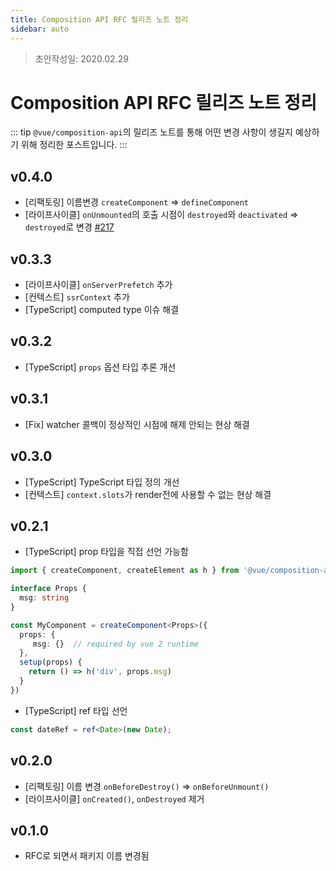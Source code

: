 ```yaml
---
title: Composition API RFC 릴리즈 노트 정리
sidebar: auto
---
```


> 초안작성일: 2020.02.29

# Composition API RFC 릴리즈 노트 정리

::: tip
`@vue/composition-api`의 릴리즈 노트를 통해 어떤 변경 사항이 생길지 예상하기 위해 정리한 포스트입니다.
:::

## v0.4.0
- [리팩토링] 이름변경 `createComponent` => `defineComponent`
- [라이프사이클] `onUnmounted`의 호출 시점이 `destroyed`와 `deactivated` => `destroyed`로 변경 [#217](https://github.com/vuejs/composition-api/pull/217/files#diff-3749ddba11f730d062a1c8aec308f09cL37)

## v0.3.3
- [라이프사이클] `onServerPrefetch` 추가
- [컨텍스트] `ssrContext` 추가
- [TypeScript] computed type 이슈 해결

## v0.3.2
- [TypeScript] `props` 옵션 타입 추론 개선

## v0.3.1
- [Fix] watcher 콜백이 정상적인 시점에 해제 안되는 현상 해결

## v0.3.0
- [TypeScript] TypeScript 타입 정의 개선
- [컨텍스트] `context.slots`가 render전에 사용할 수 없는 현상 해결

## v0.2.1
- [TypeScript] prop 타입을 직접 선언 가능함
```ts
import { createComponent, createElement as h } from '@vue/composition-api'

interface Props {
  msg: string
}

const MyComponent = createComponent<Props>({
  props: { 
     msg: {}  // required by vue 2 runtime
  },
  setup(props) {
    return () => h('div', props.msg)
  }
})
```
- [TypeScript] ref 타입 선언
```ts
const dateRef = ref<Date>(new Date);
```

## v0.2.0
- [리팩토링] 이름 변경 `onBeforeDestroy()` => `onBeforeUnmount()`
- [라이프사이클] `onCreated()`, `onDestroyed` 제거

## v0.1.0
- RFC로 되면서 패키지 이름 변경됨
